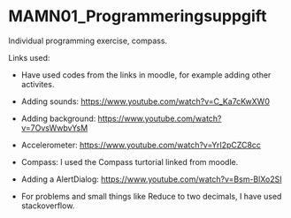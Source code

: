 # MAMN01_Programmeringsuppgift
Individual programming exercise, compass. 



Links used:

- Have used codes from the links in moodle, for example adding other activites.
- Adding sounds: https://www.youtube.com/watch?v=C_Ka7cKwXW0
- Adding background: https://www.youtube.com/watch?v=7OvsWwbvYsM

- Accelerometer: https://www.youtube.com/watch?v=YrI2pCZC8cc
- Compass: I used the Compass turtorial linked from moodle.
- Adding a AlertDialog: https://www.youtube.com/watch?v=Bsm-BlXo2SI

- For problems and small things like Reduce to two decimals, I have used stackoverflow.

